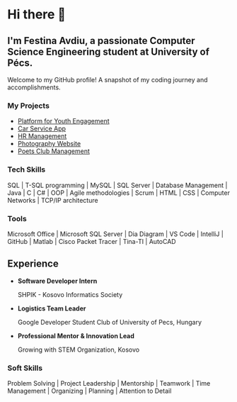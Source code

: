 # Hi there 👋
## I'm Festina Avdiu, a passionate Computer Science Engineering student at University of Pécs.

 Welcome to my GitHub profile! A snapshot of my coding journey and accomplishments.


### My Projects

- [Platform for Youth Engagement](https://github.com/FestinaAvdiu/Java-Project)
- [Car Service App](https://github.com/FestinaAvdiu/Java-Project)
- [HR Management](https://github.com/FestinaAvdiu/Java-Project)
- [Photography Website](https://github.com/FestinaAvdiu/Java-Project)
- [Poets Club Management](https://github.com/FestinaAvdiu/Poets-Club-Management-System-)


### Tech Skills
  SQL | T-SQL programming | MySQL | SQL Server | Database Management | Java | C | C# | OOP | Agile methodologies | Scrum | HTML | CSS | Computer Networks | TCP/IP architecture
  
### Tools
Microsoft Office | Microsoft SQL Server | Dia Diagram | VS Code | IntelliJ | GitHub | Matlab | Cisco Packet Tracer | Tina-TI | AutoCAD


## Experience
- **Software Developer Intern**
  
  SHPIK - Kosovo Informatics Society
- **Logistics Team Leader**
  
  Google Developer Student Club of University of Pecs, Hungary
- **Professional Mentor & Innovation Lead**
  
  Growing with STEM Organization, Kosovo

### Soft Skills
Problem Solving | Project Leadership | Mentorship | Teamwork | Time Management | Organizing | Planning | Attention to Detail 
